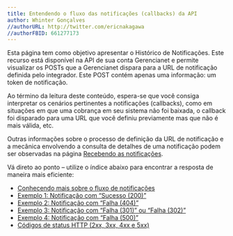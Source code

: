 ```yaml
---
title: Entendendo o fluxo das notificações (callbacks) da API
author: Whinter Gonçalves
//authorURL: http://twitter.com/ericnakagawa
//authorFBID: 661277173
---
```


Esta página tem como objetivo apresentar o Histórico de Notificações. Este recurso está disponível na API de sua conta Gerencianet e permite visualizar os POSTs que a Gerencianet dispara para a URL de notificação definida pelo integrador. Este POST contém apenas uma informação: um token de notificação.

<!--truncate-->

Ao término da leitura deste conteúdo, espera-se que você consiga interpretar os cenários pertinentes a notificações (callbacks), como em situações em que uma cobrança em seu sistema não foi baixada, o callback foi disparado para uma URL que você definiu previamente mas que não é mais válida, etc.

Outras informações sobre o processo de definição da URL de notificação e a mecânica envolvendo a consulta de detalhes de uma notificação podem ser observadas na página [Recebendo as notificações](https://dev.gerencianet.com.br/docs/notificacoes-recebendo).

Vá direto ao ponto – utilize o índice abaixo para encontrar a resposta de maneira mais eficiente:

- [Conhecendo mais sobre o fluxo de notificações](https://dev.gerencianet.com.br/docs/entendendo-fluxo-notificacoes#section-conhecendo-mais-sobre-o-fluxo-de-notifica-es)<br>
- [Exemplo 1: Notificação com “Sucesso (200)”](https://dev.gerencianet.com.br/docs/entendendo-fluxo-notificacoes#section-exemplo-1-notifica-o-com-sucesso-200-)<br>
- [Exemplo 2: Notificação com “Falha (404)”](https://dev.gerencianet.com.br/docs/entendendo-fluxo-notificacoes#section-exemplo-2-notifica-o-com-falha-404-) <br>
- [Exemplo 3: Notificação com “Falha (301)” ou “Falha (302)”](https://dev.gerencianet.com.br/docs/<br>entendendo-fluxo-notificacoes#section-exemplo-3-notifica-o-com-falha-301-ou-falha-302-) <br>
- [Exemplo 4: Notificação com “Falha (500)”](https://dev.gerencianet.com.br/docs/entendendo-fluxo-notificacoes#section-exemplo-4-notifica-o-com-falha-500-)<br>
- [Códigos de status HTTP (2xx, 3xx, 4xx e 5xx)](https://dev.gerencianet.com.br/docs/entendendo-fluxo-notificacoes#section-c-digos-de-status-http-2xx-3xx-4xx-e-5xx-)<br>
